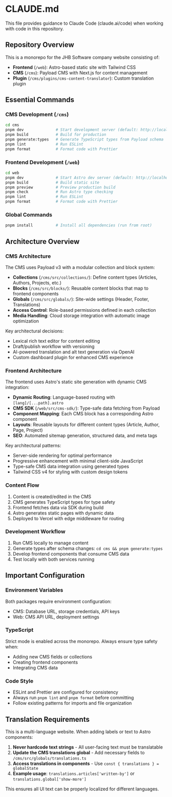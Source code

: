 # CLAUDE.md

This file provides guidance to Claude Code (claude.ai/code) when working with code in this repository.

## Repository Overview

This is a monorepo for the JHB Software company website consisting of:

- **Frontend** (`/web`): Astro-based static site with Tailwind CSS
- **CMS** (`/cms`): Payload CMS with Next.js for content management
- **Plugin** (`/cms/plugins/cms-content-translator`): Custom translation plugin

## Essential Commands

### CMS Development (`/cms`)

```bash
cd cms
pnpm dev              # Start development server (default: http://localhost:3000)
pnpm build            # Build for production
pnpm generate:types   # Generate TypeScript types from Payload schema
pnpm lint             # Run ESLint
pnpm format           # Format code with Prettier
```

### Frontend Development (`/web`)

```bash
cd web
pnpm dev              # Start Astro dev server (default: http://localhost:4321)
pnpm build            # Build static site
pnpm preview          # Preview production build
pnpm check            # Run Astro type checking
pnpm lint             # Run ESLint
pnpm format           # Format code with Prettier
```

### Global Commands

```bash
pnpm install          # Install all dependencies (run from root)
```

## Architecture Overview

### CMS Architecture

The CMS uses Payload v3 with a modular collection and block system:

- **Collections** (`/cms/src/collections/`): Define content types (Articles, Authors, Projects, etc.)
- **Blocks** (`/cms/src/blocks/`): Reusable content blocks that map to frontend components
- **Globals** (`/cms/src/globals/`): Site-wide settings (Header, Footer, Translations)
- **Access Control**: Role-based permissions defined in each collection
- **Media Handling**: Cloud storage integration with automatic image optimization

Key architectural decisions:

- Lexical rich text editor for content editing
- Draft/publish workflow with versioning
- AI-powered translation and alt text generation via OpenAI
- Custom dashboard plugin for enhanced CMS experience

### Frontend Architecture

The frontend uses Astro's static site generation with dynamic CMS integration:

- **Dynamic Routing**: Language-based routing with `[lang]/[...path].astro`
- **CMS SDK** (`/web/src/cms-sdk/`): Type-safe data fetching from Payload
- **Component Mapping**: Each CMS block has a corresponding Astro component
- **Layouts**: Reusable layouts for different content types (Article, Author, Page, Project)
- **SEO**: Automated sitemap generation, structured data, and meta tags

Key architectural patterns:

- Server-side rendering for optimal performance
- Progressive enhancement with minimal client-side JavaScript
- Type-safe CMS data integration using generated types
- Tailwind CSS v4 for styling with custom design tokens

### Content Flow

1. Content is created/edited in the CMS
2. CMS generates TypeScript types for type safety
3. Frontend fetches data via SDK during build
4. Astro generates static pages with dynamic data
5. Deployed to Vercel with edge middleware for routing

### Development Workflow

1. Run CMS locally to manage content
2. Generate types after schema changes: `cd cms && pnpm generate:types`
3. Develop frontend components that consume CMS data
4. Test locally with both services running

## Important Configuration

### Environment Variables

Both packages require environment configuration:

- CMS: Database URL, storage credentials, API keys
- Web: CMS API URL, deployment settings

### TypeScript

Strict mode is enabled across the monorepo. Always ensure type safety when:

- Adding new CMS fields or collections
- Creating frontend components
- Integrating CMS data

### Code Style

- ESLint and Prettier are configured for consistency
- Always run `pnpm lint` and `pnpm format` before committing
- Follow existing patterns for imports and file organization

## Translation Requirements

This is a multi-language website. When adding labels or text to Astro components:

1. **Never hardcode text strings** - All user-facing text must be translatable
2. **Update the CMS translations global** - Add necessary fields to `/cms/src/globals/translations.ts`
3. **Access translations in components** - Use `const { translations } = globalState`
4. **Example usage**: `translations.articles['written-by']` or `translations.global['show-more']`

This ensures all UI text can be properly localized for different languages.
